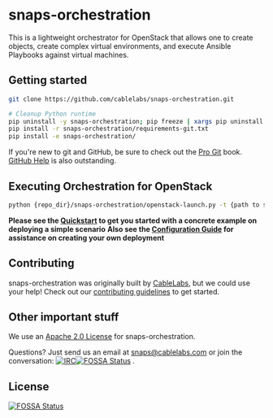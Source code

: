 # snaps-orchestration

This is a lightweight orchestrator for OpenStack that allows one to
create objects, create complex virtual environments, and execute Ansible
Playbooks against virtual machines.

## Getting started

```Bash
git clone https://github.com/cablelabs/snaps-orchestration.git

# Cleanup Python runtime
pip uninstall -y snaps-orchestration; pip freeze | xargs pip uninstall -y
pip install -r snaps-orchestration/requirements-git.txt
pip install -e snaps-orchestration/
```

If you're new to git and GitHub, be sure to check out the [Pro
Git](https://git-scm.com/book/en/v2) book. [GitHub
Help](https://help.github.com/) is also outstanding.

## Executing Orchestration for OpenStack

```Bash
python {repo_dir}/snaps-orchestration/openstack-launch.py -t {path to snaps template} -e {path to optional environment file for J2} [-d "for deploy"| -c "for cleanup"]
```

**Please see the [Quickstart](docs/quickstart.md) to get you started with a concrete example on deploying a simple scenario**
**Also see the [Configuration Guide](docs/orchestrator-config.md) for assistance on creating your own deployment**

## Contributing

snaps-orchestration was originally built by [CableLabs](http://cablelabs.com/),
but we could use your help! Check out our
[contributing guidelines](CONTRIBUTING.md) to get started.

## Other important stuff

We use an [Apache 2.0 License](LICENSE) for snaps-orchestration.

Questions? Just send us an email at
[snaps@cablelabs.com](mailto:snaps@cablelabs.com) or join the conversation:
[![IRC](https://www.irccloud.com/invite-svg?channel=%23cablelabs-snaps&amp;hostname=irc.freenode.net&amp;port=6697&amp;ssl=1)](http://webchat.freenode.net/?channels=cablelabs-snaps)[![FOSSA Status](https://app.fossa.io/api/projects/git%2Bgithub.com%2Fcablelabs%2Fsnaps-boot.svg?type=shield)](https://app.fossa.io/projects/git%2Bgithub.com%2Fcablelabs%2Fsnaps-boot?ref=badge_shield)
.

## License

[![FOSSA Status](https://app.fossa.io/api/projects/git%2Bgithub.com%2Fcablelabs%2Fsnaps-boot.svg?type=large)](https://app.fossa.io/projects/git%2Bgithub.com%2Fcablelabs%2Fsnaps-boot?ref=badge_large)
